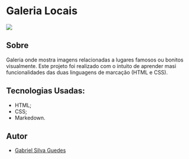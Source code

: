 # Galeria Locais
![](./screenshot/screen.png)

## Sobre
Galeria onde mostra imagens relacionadas a lugares famosos ou bonitos visualmente.
Este projeto foi realizado com o intuito de aprender masi funcionalidades das duas linguagens de marcação (HTML e CSS).

## Tecnologias Usadas:
- HTML;
- CSS;
- Markedown.

## Autor
- [Gabriel Silva Guedes](https://www.linkedin.com/in/gabriel-guedes-84b507327/)
